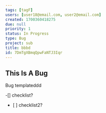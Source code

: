 ```yaml
---
tags: [tagF]
users: [user18@email.com, user2@email.com]
created: 1700360418275
due: null
priority: 1
status: In Progress
type: Bug
project: sub
title: bbbd
id: 7DmTgXBmqQpwFaNTJ3Iqr
---
```

<!-- GENERATED WITH GITDOWN; DO NOT CHANGE -->

## This Is A Bug

Bug templateddd

\-\[\] checklist?

* \[ \] checklist2?